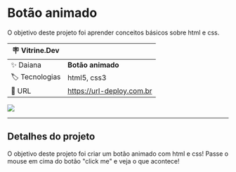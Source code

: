 # Botão animado

O objetivo deste projeto foi aprender conceitos básicos sobre html e css.

| :placard: Vitrine.Dev |     |
| -------------  | --- |
| :sparkles: Daiana        | **Botão animado**
| :label: Tecnologias | html5, css3
| :rocket: URL         | https://url-deploy.com.br

<!-- Inserir imagem com a #vitrinedev ao final do link -->
![](https://user-images.githubusercontent.com/69736274/218174857-586e0378-56b0-4f26-a915-f8fafc9922ec.gif#vitrinedev)

---

## Detalhes do projeto

O objetivo deste projeto foi criar um botão animado com html e css! Passe o mouse em cima do botão "click me" e veja o que acontece!
